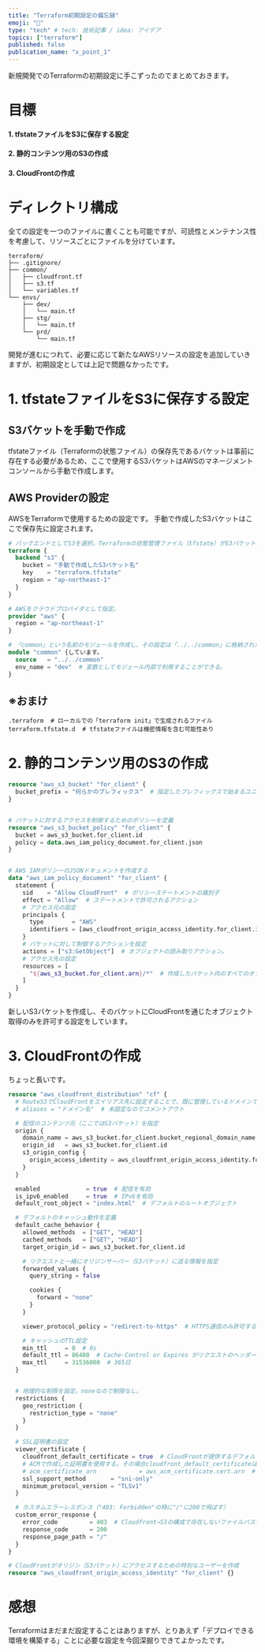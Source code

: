 ```yaml
---
title: "Terraform初期設定の備忘録"
emoji: "💭"
type: "tech" # tech: 技術記事 / idea: アイデア
topics: ["terraform"]
published: false
publication_name: "x_point_1"
---
```


新規開発でのTerraformの初期設定に手こずったのでまとめておきます。


# 目標
#### 1. tfstateファイルをS3に保存する設定
#### 2. 静的コンテンツ用のS3の作成
#### 3. CloudFrontの作成

# ディレクトリ構成

全ての設定を一つのファイルに書くことも可能ですが、可読性とメンテナンス性を考慮して、リソースごとにファイルを分けています。

```
terraform/
├── .gitignore/
├── common/
│   ├── cloudfront.tf
│   ├── s3.tf
│   └── variables.tf
└── envs/
    ├── dev/
    │   └── main.tf
    ├── stg/
    │   └── main.tf
    └── prd/
        └── main.tf

```
開発が進むにつれて、必要に応じて新たなAWSリソースの設定を追加していきますが、初期設定としては上記で問題なかったです。


# 1. tfstateファイルをS3に保存する設定

## S3バケットを手動で作成

tfstateファイル（Terraformの状態ファイル）の保存先であるバケットは事前に存在する必要があるため、ここで使用するS3バケットはAWSのマネージメントコンソールから手動で作成します。


## AWS Providerの設定

AWSをTerraformで使用するための設定です。
手動で作成したS3バケットはここで保存先に設定されます。

```HCL:main.tf
# バックエンドとしてS3を選択。Terraformの状態管理ファイル（tfstate）がS3バケットに保存される。
terraform {
  backend "s3" {
    bucket = "手動で作成したS3バケット名"
    key    = "terraform.tfstate"
    region = "ap-northeast-1"
  }
}

# AWSをクラウドプロバイダとして指定。
provider "aws" {
  region = "ap-northeast-1"
}

# 「common」という名前のモジュールを作成し、その設定は「../../common」に格納されたTerraform設定ファイルで定義される。
module "common" {しています。
  source   = "../../common"
  env_name = "dev"  # 変数としてモジュール内部で利用することができる。
}

```
## ※おまけ
```HCL:.gitignore
.terraform  # ローカルでの「terraform init」で生成されるファイル
terraform.tfstate.d  # tfstateファイルは機密情報を含む可能性あり
```


# 2. 静的コンテンツ用のS3の作成

```HCL:s3.tf
resource "aws_s3_bucket" "for_client" {
  bucket_prefix = "何らかのプレフィックス"  # 指定したプレフィックスで始まるユニークなバケット名を作成
}


# バケットに対するアクセスを制御するためのポリシーを定義
resource "aws_s3_bucket_policy" "for_client" {
  bucket = aws_s3_bucket.for_client.id
  policy = data.aws_iam_policy_document.for_client.json
}


# AWS IAMポリシーのJSONドキュメントを作成する
data "aws_iam_policy_document" "for_client" {
  statement {
    sid    = "Allow CloudFront"  # ポリシーステートメントの識別子
    effect = "Allow"  # ステートメントで許可されるアクション
    # アクセス元の設定
    principals {
      type        = "AWS"
      identifiers = [aws_cloudfront_origin_access_identity.for_client.iam_arn]  # CloudFrontに適用
    }
    # バケットに対して制御するアクションを設定
    actions = ["s3:GetObject"]  # オブジェクトの読み取りアクション。
    # アクセス先の設定
    resources = [
      "${aws_s3_bucket.for_client.arn}/*"  # 作成したバケット内のすべてのオブジェクトに適用
    ]
  }
}

```
新しいS3バケットを作成し、そのバケットにCloudFrontを通じたオブジェクト取得のみを許可する設定をしています。


# 3. CloudFrontの作成
ちょっと長いです。
```HCL:cloudfront.tf
resource "aws_cloudfront_distribution" "cf" {
  # Route53でCloudFrontをエイリアス先に設定することで、既に管理しているドメインでCloudFrontにアクセスできる
  # aliases = "ドメイン名"  # 未設定なのでコメントアウト

  # 配信のコンテンツ元（ここではS3バケット）を指定
  origin {
    domain_name = aws_s3_bucket.for_client.bucket_regional_domain_name
    origin_id   = aws_s3_bucket.for_client.id
    s3_origin_config {
      origin_access_identity = aws_cloudfront_origin_access_identity.for_client.cloudfront_access_identity_path
    }
  }

  enabled             = true  # 配信を有効
  is_ipv6_enabled     = true  # IPv6を有効
  default_root_object = "index.html"  # デフォルトのルートオブジェクト

  # デフォルトのキャッシュ動作を定義
  default_cache_behavior {
    allowed_methods  = ["GET", "HEAD"]
    cached_methods   = ["GET", "HEAD"]
    target_origin_id = aws_s3_bucket.for_client.id

    # リクエストと一緒にオリジンサーバー（S3バケット）に送る情報を指定
    forwarded_values {
      query_string = false

      cookies {
        forward = "none"
      }
    }

    viewer_protocol_policy = "redirect-to-https"  # HTTPS通信のみ許可する。

    # キャッシュのTTL設定
    min_ttl     = 0  # 0s
    default_ttl = 86400  # Cache-Control or Expires がリクエストのヘッダーに無い時のデフォルトのTTL。1日。
    max_ttl     = 31536000  # 365日
  }


  # 地理的な制限を設定。noneなので制限なし。
  restrictions {
    geo_restriction {
      restriction_type = "none"
    }
  }

  # SSL証明書の設定
  viewer_certificate {
    cloudfront_default_certificate = true  # CloudFrontが提供するデフォルトのSSL証明書を使用
    # ACMで作成した証明書を使用する。その場合cloudfront_default_certificateはfalseにする。
    # acm_certificate_arn            = aws_acm_certificate.cert.arn  # 未設定なのでコメントアウト
    ssl_support_method       = "sni-only"
    minimum_protocol_version = "TLSv1"
  }

  # カスタムエラーレスポンス（"403: Forbidden"の時に"/"に200で飛ばす）
  custom_error_response {
    error_code         = 403  # Cloudfront→S3の構成で存在しないファイルパスを叩くと403エラー
    response_code      = 200
    response_page_path = "/"
  }
}

# CloudFrontがオリジン（S3バケット）にアクセスするための特別なユーザーを作成
resource "aws_cloudfront_origin_access_identity" "for_client" {}
```

# 感想
Terraformはまだまだ設定することはありますが、とりあえず「デプロイできる環境を構築する」ことに必要な設定を今回深掘りできてよかったです。
